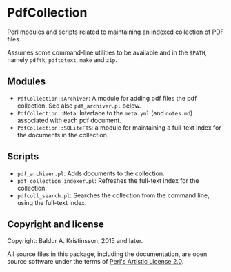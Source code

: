 # PdfCollection

Perl modules and scripts related to maintaining an indexed collection of PDF files.

Assumes some command-line utilities to be available and in the `$PATH`, namely `pdftk`, `pdftotext`, `make` and `zip`.

## Modules

- `PdfCollection::Archiver`: A module for adding pdf files the pdf collection. See also `pdf_archiver.pl` below.
- `PdfCollection::Meta`: Interface to the `meta.yml` (and `notes.md`) associated with each pdf document.
- `PdfCollection::SQLiteFTS`: a module for maintaining a full-text index for the documents in the collection.

## Scripts

- `pdf_archiver.pl`: Adds documents to the collection.
- `pdf_collection_indexer.pl`: Refreshes the full-text index for the collection.
- `pdfcoll_search.pl`: Searches the collection from the command line, using the full-text index.

## Copyright and license

Copyright: Baldur A. Kristinsson, 2015 and later.

All source files in this package, including the documentation, are open source software under the terms of [Perl's Artistic License 2.0](http://www.perlfoundation.org/artistic_license_2_0).
